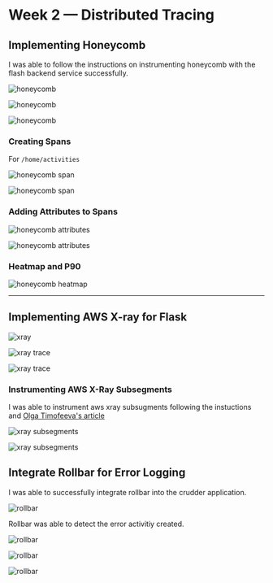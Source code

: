 # Week 2 — Distributed Tracing


## Implementing Honeycomb

I was able to follow the instructions on instrumenting honeycomb with the flash backend service successfully.

  ![honeycomb](./assets//hc_1.JPG)


  ![honeycomb](./assets//hc_2.JPG)


  ![honeycomb](./assets//hc_trace.JPG)

### Creating Spans

  For `/home/activities`

   ![honeycomb span](./assets//hc_span.JPG)

   ![honeycomb span](./assets//hc_span1.JPG)

  ### Adding Attributes to Spans


  ![honeycomb attributes](./assets//hc_attributes.JPG)

  ![honeycomb attributes](./assets//hc_attributes1.JPG)
   

  ### Heatmap and P90

  ![honeycomb heatmap](./assets//hc_heatmap.JPG)



---
## Implementing AWS X-ray for Flask

  ![xray](./assets//aws_xray.JPG)

  ![xray trace](./assets//aws_xray_trace.JPG)

  ![xray trace](./assets//aws_xray_trace1.JPG)

### Instrumenting AWS X-Ray Subsegments

I was able to instrument aws xray subsugments following the instuctions and [Olga Timofeeva's article](https://olley.hashnode.dev/aws-free-cloud-bootcamp-instrumenting-aws-x-ray-subsegments)

 ![xray subsegments](./assets//aws_xray_subsegments.JPG)

 ![xray subsegments](./assets//aws_xray_subsegments1.JPG)


 ## Integrate Rollbar for Error Logging

 I was able to successfully integrate rollbar into the crudder application.

  ![rollbar](./assets//rollbar.JPG)

  Rollbar was able to detect the error activitiy created.

  ![rollbar](./assets//rollbar_err.JPG)

  ![rollbar](./assets//rollbar_err1.JPG)

  ![rollbar](./assets//rollbar_err2.JPG)
